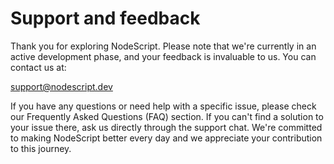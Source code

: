 # Support and feedback

Thank you for exploring NodeScript. Please note that we're currently in an active development phase, and your feedback is invaluable to us. You can contact us at: 

[support@nodescript.dev](mailto:support@nodescript.dev)

If you have any questions or need help with a specific issue, please check our Frequently Asked Questions (FAQ) section. If you can't find a solution to your issue there, ask us directly through the support chat. We're committed to making NodeScript better every day and we appreciate your contribution to this journey.


<script>
    var checkSlaask = setInterval(function() {
    if (window._slaask) {
        window._slaask.show();
        clearInterval(checkSlaask);
    }
}, 100); 
</script>
